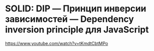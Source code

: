 # SOLID: DIP — Принцип инверсии зависимостей — Dependency inversion principle для JavaScript

https://www.youtube.com/watch?v=tKmdtCbtMPo
